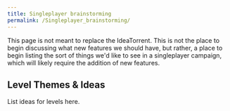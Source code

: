 ```yaml
---
title: Singleplayer brainstorming
permalink: /Singleplayer_brainstorming/
---
```


This page is not meant to replace the IdeaTorrent. This is not the place
to begin discussing what new features we should have, but rather, a
place to begin listing the sort of things we'd like to see in a
singleplayer campaign, which will likely require the addition of new
features.

## Level Themes & Ideas

List ideas for levels here.